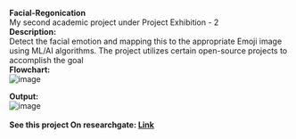 <b>Facial-Regonication</b><br>
My second academic project under Project Exhibition - 2<br>
<b>Description:</b><br>
Detect the facial emotion and mapping this to the appropriate Emoji image using ML/AI algorithms. The project utilizes certain open-source projects to accomplish the goal<br>
<b>Flowchart:</b><br>
![image](https://user-images.githubusercontent.com/88943869/191306251-e2fda7ce-72f9-4fe0-992d-c40d950478d3.png)

<b>Output:</b><br>
![image](https://user-images.githubusercontent.com/88943869/191306616-aa12a556-fe8e-46c4-8231-1efe24e1e294.png)
<br>
<br>
<b>See this project On researchgate: <a href = "https://www.researchgate.net/publication/372743093_FACE_DETECTION_EMOJI_PICKER" src= "https://user-images.githubusercontent.com/88943869/257120030-af31d67a-74b4-4829-b9a1-4b0ef08d702b.png">Link</a></b>

